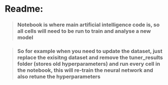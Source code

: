 #  Readme:
> ### Notebook is where main artificial intelligence code is, so all cells will need to be run to train and analyse a new model

> ### So for example when you need to update the dataset, just replace the exisitng dataset and remove the tuner_results folder (stores old hyperparameters) and run every cell in the notebook, this will re-train the neural network and also retune the hyperparameters